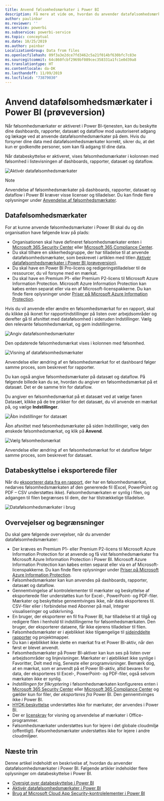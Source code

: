 ```yaml
---
title: Anvend følsomhedsmærkater i Power BI
description: Få mere at vide om, hvordan du anvender datafølsomhedsmærkater i Power BI
author: paulinbar
ms.reviewer: ''
ms.service: powerbi
ms.subservice: powerbi-service
ms.topic: conceptual
ms.date: 10/25/2019
ms.author: painbar
LocalizationGroup: Data from files
ms.openlocfilehash: 09f3a3e2dce7fd3462c5a21f014bf630bfc7c83e
ms.sourcegitcommit: 64c860fcbf2969bf089cec358331a1fc1e0d39a8
ms.translationtype: HT
ms.contentlocale: da-DK
ms.lasthandoff: 11/09/2019
ms.locfileid: "73879030"
---
```

# <a name="apply-data-sensitivity-labels-in-power-bi-preview"></a>Anvend datafølsomhedsmærkater i Power BI (prøveversion)

Når følsomhedsmærkater er aktiveret i Power BI-tjenesten, kan du beskytte dine dashboards, rapporter, datasæt og dataflow mod uautoriseret adgang og lækage ved at anvende datafølsomhedsmærkater på dem. Hvis du forsyner dine data med datafølsomhedsmærkater korrekt, sikrer du, at det kun er godkendte personer, som kan få adgang til dine data.

Når databeskyttelse er aktiveret, vises følsomhedsmærkater i kolonnen med følsomhed i listevisningen af dashboards, rapporter, datasæt og dataflow.

![Aktivér datafølsomhedsmærkater](media/service-security-apply-data-sensitivity-labels/apply-data-sensitivity-labels-01.png)

> [!NOTE]
> Anvendelse af følsomhedsmærkater på dashboards, rapporter, datasæt og dataflow i Power BI kræver visse licenser og tilladelser. Du kan finde flere oplysninger under [Anvendelse af følsomhedsmærkater](#applying-sensitivity-labels).

## <a name="applying-sensitivity-labels"></a>Datafølsomhedsmærkater

For at kunne anvende følsomhedsmærkater i Power BI skal du og din organisation have følgende krav på plads:

* Organisationen skal have defineret følsomhedsmærkater enten i [Microsoft 365 Security Center](https://security.microsoft.com/) eller [Microsoft 365 Compliance Center](https://compliance.microsoft.com/).
* Du skal tilhøre en sikkerhedsgruppe, der har tilladelse til at anvende datafølsomhedsmærkater, som beskrevet i artiklen med titlen [Aktivér datafølsomhedsmærkater i Power BI (prøveversion)](../admin/service-security-enable-data-sensitivity-labels.md#enable-data-sensitivity-labels).
* Du skal have en Power BI Pro-licens og redigeringstilladelser til de ressourcer, du vil forsyne med en mærkat. 
* Du skal have en Premium P1- eller Premium P2-licens til Microsoft Azure Information Protection. Microsoft Azure Information Protection kan købes enten separat eller via en af Microsoft-licenspakkerne. Du kan finde flere oplysninger under [Priser på Microsoft Azure Information Protection](https://azure.microsoft.com/pricing/details/information-protection/).

Hvis du vil anvende eller ændre en følsomhedsmærkat for en rapport, skal du klikke på ikonet for rapportindstillinger på listen over arbejdsområder og derefter gå til afsnittet med datafølsomhed i sideruden Indstillinger. Vælg den relevante følsomhedsmærkat, og gem indstillingerne.

![Angiv datafølsomhedsmærkater](media/service-security-apply-data-sensitivity-labels/apply-data-sensitivity-labels-02.png)

Den opdaterede følsomhedsmærkat vises i kolonnen med følsomhed. 

![Visning af datafølsomhedsmærkater](media/service-security-apply-data-sensitivity-labels/apply-data-sensitivity-labels-03.png)

Anvendelse eller ændring af en følsomhedsmærkat for et dashboard følger samme proces, som beskrevet for rapporter. 

Du kan også angive følsomhedsmærkater på datasæt og dataflow. På følgende billede kan du se, hvordan du angiver en følsomhedsmærkat på et datasæt. Det er de samme trin for dataflow.

Du angiver en følsomhedsmærkat på et datasæt ved at vælge fanen Datasæt, klikke på de tre prikker for det datasæt, du vil anvende en mærkat på, og vælge **Indstillinger**.

![Åbn indstillinger for datasæt](media/service-security-apply-data-sensitivity-labels/apply-data-sensitivity-labels-05.png)

Åbn afsnittet med følsomhedsmærkater på siden Indstillinger, vælg den ønskede følsomhedsmærkat, og klik på **Anvend**.

![Vælg følsomhedsmærkat](media/service-security-apply-data-sensitivity-labels/apply-data-sensitivity-labels-06.png)

Anvendelse eller ændring af en følsomhedsmærkat for et dataflow følger samme proces, som beskrevet for datasæt.

## <a name="data-protection-in-exported-files"></a>Databeskyttelse i eksporterede filer

Når du [eksporterer data fra en rapport](https://docs.microsoft.com/power-bi/consumer/end-user-export), der har en følsomhedsmærkat, nedarves følsomhedsmærkaten af den genererede fil (Excel, PowerPoint og PDF – CSV understøttes ikke). Følsomhedsmærkaten er synlig i filen, og adgangen til filen begrænses til dem, der har tilstrækkelige tilladelser.

![Datafølsomhedsmærkater i brug](media/service-security-apply-data-sensitivity-labels/apply-data-sensitivity-labels-04b.png)

## <a name="considerations-and-limitations"></a>Overvejelser og begrænsninger

Du skal gøre følgende overvejelser, når du anvender datafølsomhedsmærkater:

* Der kræves en Premium P1- eller Premium P2-licens til Microsoft Azure Information Protection for at anvende og få vist følsomhedsmærkater fra Microsoft Azure Information Protection i Power BI. Microsoft Azure Information Protection kan købes enten separat eller via en af Microsoft-licenspakkerne. Du kan finde flere oplysninger under [Priser på Microsoft Azure Information Protection](https://azure.microsoft.com/pricing/details/information-protection/).
* Følsomhedsmærkater kan kun anvendes på dashboards, rapporter, datasæt og dataflow.
* Gennemtvingelse af kontrolelementer til mærkater og beskyttelse af eksporterede filer understøttes kun for Excel-, PowerPoint- og PDF-filer. Mærkater og beskyttelse gennemtvinges ikke, når data eksporteres til. CSV-filer eller i forbindelse med Abonner på mail, Integrer visualiseringer og udskrivning.
* En bruger, der eksporterer en fil fra Power BI, har tilladelse til at tilgå og redigere filen i henhold til indstillingerne for følsomhedsmærkaten. Den bruger, der eksporterer dataene, får ikke ejerens tilladelser til filen. 
* Følsomhedsmærkater er i øjeblikket ikke tilgængelige til [sideinddelte rapporter]( https://docs.microsoft.com/power-bi/paginated-reports-report-builder-power-bi) og projektmapper. 
* Du kan i øjeblikket ikke slette en mærkat fra et Power BI-aktiv, når den først er blevet anvendt.
* Følsomhedsmærkater på Power BI-aktiver kan kun ses på listen over arbejdsområder og linjevisninger. Mærkater er i øjeblikket ikke synlige i Favoritter, Delt med mig, Seneste eller programvisninger. Bemærk dog, at en mærkat, som er anvendt på et Power BI-aktiv, altid bevares for data, der eksporteres til Excel-, PowerPoint- og PDF-filer, også selvom mærkaten ikke er synlig.
* *Indstillingen for filkryptering* i følsomhedsmærkaten konfigureres enten i [Microsoft 365 Security Center](https://security.microsoft.com/) eller [Microsoft 365 Compliance Center](https://compliance.microsoft.com/) og gælder kun for filer, der *eksporteres fra* Power BI. Den gennemtvinges ikke *i* Power BI.
* [HYOK-beskyttelse](https://docs.microsoft.com/azure/information-protection/configure-adrms-restrictions) understøttes ikke for mærkater, der anvendes i Power BI.
* Der er [licenskrav](https://docs.microsoft.com/microsoft-365/compliance/sensitivity-labels-office-apps#subscription-and-licensing-requirements-for-sensitivity-labels) for visning og anvendelse af mærkater i Office-programmer.
* Følsomhedsmærkater understøttes kun for lejere i det globale cloudmiljø (offentligt). Følsomhedsmærkater understøttes ikke for lejere i andre cloudmiljøer.

## <a name="next-steps"></a>Næste trin

Denne artikel indeholdt en beskrivelse af, hvordan du anvender datafølsomhedsmærkater i Power BI. Følgende artikler indeholder flere oplysninger om databeskyttelse i Power BI. 

* [Oversigt over databeskyttelse i Power BI](../admin/service-security-data-protection-overview.md)
* [Aktivér datafølsomhedsmærkater i Power BI](../admin/service-security-enable-data-sensitivity-labels.md)
* [Brug af Microsoft Cloud App Security-kontrolelementer i Power BI](../admin/service-security-using-microsoft-cloud-app-security-controls.md)